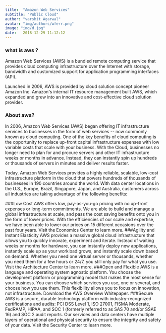 ```yaml
---
title:  "Amazon Web Services"
subtitle: "Public Cloud"
author: "varshit Agarwal"
avatar: "img/authors/wferr.png"
image: "img/d.jpg"
date:   2018-12-29 11:12:12
---
```


### what is aws ?
Amazon Web Services (AWS) is a bundled remote computing service that provides cloud computing infrastructure over the Internet with storage, bandwidth and customized support for application programming interfaces (API).

Launched in 2006, AWS is provided by cloud solution concept pioneer Amazon Inc. Amazon's internal IT resource management built AWS, which expanded and grew into an innovative and cost-effective cloud solution provider.

### About aws?

In 2006, Amazon Web Services (AWS) began offering IT infrastructure services to businesses in the form of web services -- now commonly known as cloud computing. One of the key benefits of cloud computing is the opportunity to replace up-front capital infrastructure expenses with low variable costs that scale with your business. With the Cloud, businesses no longer need to plan for and procure servers and other IT infrastructure weeks or months in advance. Instead, they can instantly spin up hundreds or thousands of servers in minutes and deliver results faster.

Today, Amazon Web Services provides a highly reliable, scalable, low-cost infrastructure platform in the cloud that powers hundreds of thousands of businesses in 190 countries around the world. With data center locations in the U.S., Europe, Brazil, Singapore, Japan, and Australia, customers across all industries are taking advantage of the following benefits:

###Low Cost
AWS offers low, pay-as-you-go pricing with no up-front expenses or long-term commitments. We are able to build and manage a global infrastructure at scale, and pass the cost saving benefits onto you in the form of lower prices. With the efficiencies of our scale and expertise, we have been able to lower our prices on 15 different occasions over the past four years. Visit the Economics Center to learn more.
###Agility and Instant Elasticity
AWS provides a massive global cloud infrastructure that allows you to quickly innovate, experiment and iterate. Instead of waiting weeks or months for hardware, you can instantly deploy new applications, instantly scale up as your workload grows, and instantly scale down based on demand. Whether you need one virtual server or thousands, whether you need them for a few hours or 24/7, you still only pay for what you use. Visit the Architecture Center to learn more.
###Open and Flexible
AWS is a language and operating system agnostic platform. You choose the development platform or programming model that makes the most sense for your business. You can choose which services you use, one or several, and choose how you use them. This flexibility allows you to focus on innovation, not infrastructure. Download the AWS Overview Whitepaper. 
###Secure
AWS is a secure, durable technology platform with industry-recognized certifications and audits: PCI DSS Level 1, ISO 27001, FISMA Moderate, FedRAMP, HIPAA, and SOC 1 (formerly referred to as SAS 70 and/or SSAE 16) and SOC 2 audit reports. Our services and data centers have multiple layers of operational and physical security to ensure the integrity and safety of your data.  Visit the Security Center to learn more.
